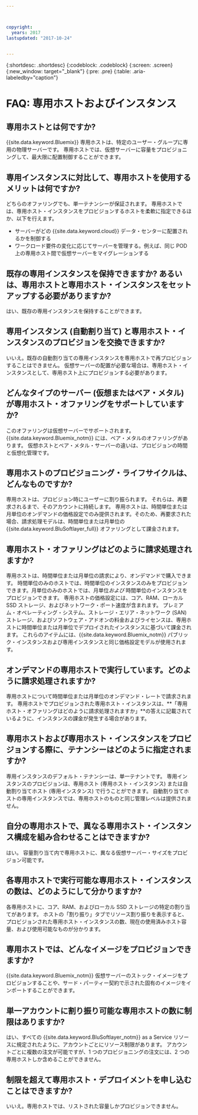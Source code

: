 ```yaml
---



copyright:
  years: 2017
lastupdated: "2017-10-24"


---
```


{:shortdesc: .shortdesc}
{:codeblock: .codeblock}
{:screen: .screen}
{:new_window: target="_blank"}
{:pre: .pre}
{:table: .aria-labeledby="caption"}


# FAQ: 専用ホストおよびインスタンス

## 専用ホストとは何ですか?
{{site.data.keyword.Bluemix}} 専用ホストは、特定のユーザー・グループに専用の物理サーバーです。 専用ホストでは、仮想サーバーに容量をプロビジョニングして、最大限に配置制御することができます。

## 専用インスタンスに対比して、専用ホストを使用するメリットは何ですか?
どちらのオファリングでも、単一テナンシーが保証されます。 専用ホストでは、専用ホスト・インスタンスをプロビジョンするホストを柔軟に指定できるほか、以下を行えます。 
   * サーバーがどの {{site.data.keyword.cloud}} データ・センターに配置されるかを制御する
   * ワークロード要件の変化に応じてサーバーを管理する。例えば、同じ POD 上の専用ホスト間で仮想サーバーをマイグレーションする

## 既存の専用インスタンスを保持できますか? あるいは、専用ホストと専用ホスト・インスタンスをセットアップする必要がありますか?
はい、既存の専用インスタンスを保持することができます。 

## 専用インスタンス (自動割り当て) と専用ホスト・インスタンスのプロビジョンを交換できますか?
いいえ。既存の自動割り当ての専用インスタンスを専用ホストで再プロビジョンすることはできません。 仮想サーバーの配置が必要な場合は、専用ホスト・インスタンスとして、専用ホスト上にプロビジョンする必要があります。

## どんなタイプのサーバー (仮想またはベア・メタル) が専用ホスト・オファリングをサポートしていますか?
このオファリングは仮想サーバーでサポートされます。{{site.data.keyword.Bluemix_notm}} には、ベア・メタルのオファリングがあります。 仮想ホストとベア・メタル・サーバーの違いは、プロビジョンの時間と仮想化管理です。

## 専用ホストのプロビジョニング・ライフサイクルは、どんなものですか?
専用ホストは、プロビジョン時にユーザーに割り振られます。 それらは、再要求されるまで、そのアカウントに持続します。 専用ホストは、時間単位または月単位のオンデマンドの価格設定でのみ提供されます。そのため、再要求された場合、請求処理モデルは、時間単位または月単位の {{site.data.keyword.BluSoftlayer_full}} オファリングとして課金されます。

## 専用ホスト・オファリングはどのように請求処理されますか?
専用ホストは、時間単位または月単位の請求により、オンデマンドで購入できます。 時間単位のみのホストでは、時間単位のインスタンスのみをプロビジョンできます。月単位のみのホストでは、月単位*および* 時間単位のインスタンスをプロビジョンできます。 専用ホストの価格設定には、コア、RAM、ローカル SSD ストレージ、およびネットワーク・ポート速度が含まれます。 プレミアム・オペレーティング・システム、ストレージ・エリア・ネットワーク (SAN) ストレージ、およびソフトウェア・アドオンの料金およびライセンスは、専用ホストに時間単位または月単位でデプロイされたインスタンスに基づいて課金されます。 これらのアイテムには、{{site.data.keyword.Bluemix_notm}} パブリック・インスタンスおよび専用インスタンスと同じ価格設定モデルが使用されます。

## オンデマンドの専用ホストで実行しています。どのように請求処理されますか?
専用ホストについて時間単位または月単位のオンデマンド・レートで請求されます。 専用ホストでプロビジョンされた専用ホスト・インスタンスは、**「専用ホスト・オファリングはどのように請求処理されますか」**の答えに記載されているように、インスタンスの課金が発生する場合があります。

## 専用ホストおよび専用ホスト・インスタンスをプロビジョンする際に、テナンシーはどのように指定されますか?
専用インスタンスのデフォルト・テナンシーは、単一テナントです。 専用インスタンスのプロビジョンは、専用ホスト (専用ホスト・インスタンス) または自動割り当てホスト (専用インスタンス) で行うことができます。 自動割り当てホストの専用インスタンスでは、専用ホストのものと同じ管理レベルは提供されません。

## 自分の専用ホストで、異なる専用ホスト・インスタンス構成を組み合わせることはできますか?
はい。 容量割り当て内で専用ホストに、異なる仮想サーバー・サイズをプロビジョン可能です。

## 各専用ホストで実行可能な専用ホスト・インスタンスの数は、どのようにして分かりますか?
各専用ホストに、コア、RAM、およびローカル SSD ストレージの特定の割り当てがあります。 ホストの「割り振り」タブでリソース割り振りを表示すると、プロビジョンされた専用ホスト・インスタンスの数、現在の使用済みホスト容量、および使用可能なものが分かります。

## 専用ホストでは、どんなイメージをプロビジョンできますか?
{{site.data.keyword.Bluemix_notm}} 仮想サーバーのストック・イメージをプロビジョンすることや、サード・パーティー契約で示された固有のイメージをインポートすることができます。

## 単一アカウントに割り振り可能な専用ホストの数に制限はありますか?
はい、すべての {{site.data.keyword.BluSoftlayer_notm}} as a Service リソースに規定されたように、アカウントごとにリソース制限があります。 アカウントごとに複数の注文が可能ですが、1 つのプロビジョニングの注文には、2 つの専用ホストしか含めることができません。

## 制限を超えて専用ホスト・デプロイメントを申し込むことはできますか?
いいえ。専用ホストでは、リストされた容量しかプロビジョンできません。

